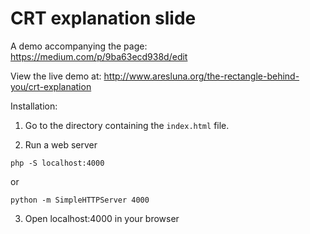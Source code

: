 CRT explanation slide
========================

A demo accompanying the page: https://medium.com/p/9ba63ecd938d/edit

View the live demo at: http://www.aresluna.org/the-rectangle-behind-you/crt-explanation

Installation:

1. Go to the directory containing the ```index.html``` file.

2. Run a web server 
  ```
  php -S localhost:4000
  ```
  or
  ```
  python -m SimpleHTTPServer 4000
  ```

3. Open localhost:4000 in your browser
